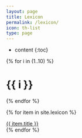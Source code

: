 ```yaml
---
layout: page
title: Lexicon
permalink: /lexicon/
icon: th-list
type: page
---
```


* content
{:toc}


{% for i in (1..10) %}
<div class="lexicon">
    <h1>{{ i }}</h1>
</div>
{% endfor %}

{% for item in site.lexicon %}
  <div class="lexicon">
    <a href="{{ item.url }}">{{ item.title }}</a>
  </div>
{% endfor %}
